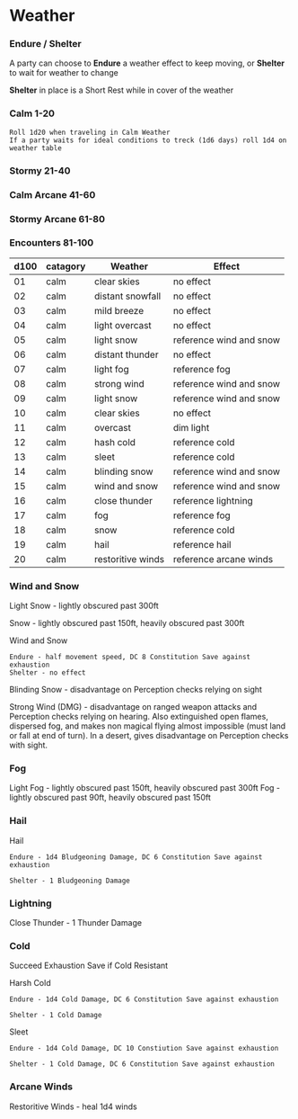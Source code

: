 # Weather

### Endure / Shelter

A party can choose to **Endure** a weather effect to keep moving, or **Shelter** to wait for weather to change

**Shelter** in place is a Short Rest while in cover of the weather

### Calm            1-20
    Roll 1d20 when traveling in Calm Weather
    If a party waits for ideal conditions to treck (1d6 days) roll 1d4 on weather table


### Stormy          21-40
### Calm Arcane     41-60
### Stormy Arcane   61-80
### Encounters      81-100




|d100 |catagory| Weather     | Effect   | 
|---- |--  | ------------       |---------    |
|01   |calm| clear skies        | no effect   |  
|02   |calm| distant snowfall   | no effect   |  
|03   |calm| mild breeze        | no effect   |  
|04   |calm| light overcast     | no effect   |  
|05   |calm| light snow         | reference wind and snow   |  
|06   |calm| distant thunder    | no effect   |  
|07   |calm| light fog          | reference fog   |  
|08   |calm| strong wind        | reference wind and snow  |  
|09   |calm| light snow         | reference wind and snow   |  
|10   |calm| clear skies        | no effect   |  
|11   |calm| overcast           | dim light   |  
|12   |calm| hash cold          | reference cold    |  
|13   |calm| sleet              | reference cold   |  
|14   |calm| blinding snow      | reference wind and snow   |  
|15   |calm| wind and snow      | reference wind and snow    |  
|16   |calm| close thunder      | reference lightning   |  
|17   |calm| fog                | reference fog   |  
|18   |calm| snow               | reference cold   |  
|19   |calm| hail               | reference hail  |  
|20   |calm| restoritive winds  | reference arcane winds   |  







### Wind and Snow

Light Snow - lightly obscured past 300ft

Snow - lightly obscured past 150ft, heavily obscured past 300ft

Wind and Snow

    Endure - half movement speed, DC 8 Constitution Save against exhaustion
    Shelter - no effect

Blinding Snow - disadvantage on Perception checks relying on sight

Strong Wind (DMG) - disadvantage on ranged weapon attacks and Perception checks relying on hearing. Also     extinguished open flames, dispersed fog, and makes non magical flying almost impossible (must land or fall at end of turn). In a desert, gives disadvantage on Perception checks with sight.

### Fog

Light Fog - lightly obscured past 150ft, heavily obscured past 300ft
Fog - lightly obscured past 90ft, heavily obscured past 150ft

### Hail

Hail 

    Endure - 1d4 Bludgeoning Damage, DC 6 Constitution Save against exhaustion
    
    Shelter - 1 Bludgeoning Damage

### Lightning

Close Thunder - 1 Thunder Damage

### Cold

Succeed Exhaustion Save if Cold Resistant

Harsh Cold

    Endure - 1d4 Cold Damage, DC 6 Constitution Save against exhaustion
    
    Shelter - 1 Cold Damage

Sleet
    
    Endure - 1d4 Cold Damage, DC 10 Constiution Save against exhaustion
    
    Shelter - 1 Cold Damage, DC 6 Constitution Save against exhaustion

### Arcane Winds

Restoritive Winds - heal 1d4 winds

